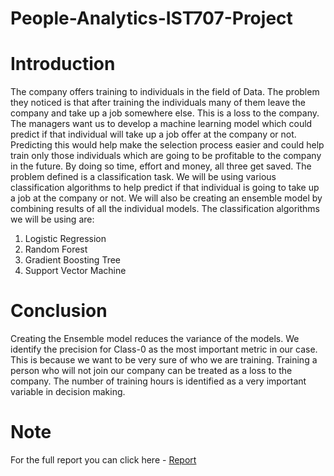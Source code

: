 # People-Analytics-IST707-Project


# Introduction
The company offers training to individuals in the field of Data. The problem they noticed is that after training the individuals many of them leave the company and take up a job somewhere else. This is a loss to the company. The managers want us to develop a machine learning model which could predict if that individual will take up a job offer at the company or not. Predicting this would help make the selection process easier and could help train only those individuals which are going to be profitable to the company in the future. By doing so time, effort and money, all three get saved.
The problem defined is a classification task. We will be using various classification algorithms to help predict if that individual is going to take up a job at the company or not. We will also be creating an ensemble model by combining results of all the individual models.
The classification algorithms we will be using are:
1. Logistic Regression
2. Random Forest
3. Gradient Boosting Tree 
4. Support Vector Machine

# Conclusion
Creating the Ensemble model reduces the variance of the models. We identify the precision for Class-0 as the most important metric in our case. This is because we want to be very sure of who we are training. Training a person who will not join our company can be treated as a loss to the company. The number of training hours is identified as a very important variable in decision making.


# Note
For the full report you can click here - <a href='https://github.com/karanashar/People-Analytics-IST707-Project/blob/main/Report.docx'> Report </a>
 


